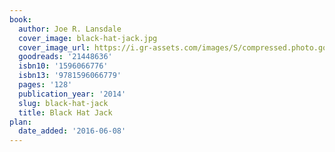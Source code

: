 ```yaml
---
book:
  author: Joe R. Lansdale
  cover_image: black-hat-jack.jpg
  cover_image_url: https://i.gr-assets.com/images/S/compressed.photo.goodreads.com/books/1396551267l/21448636._SX98_.jpg
  goodreads: '21448636'
  isbn10: '1596066776'
  isbn13: '9781596066779'
  pages: '128'
  publication_year: '2014'
  slug: black-hat-jack
  title: Black Hat Jack
plan:
  date_added: '2016-06-08'
---
```

